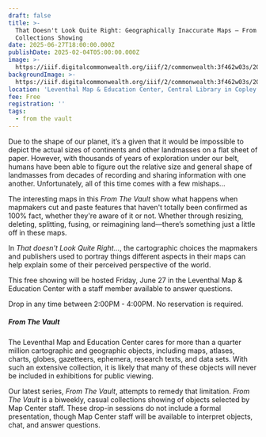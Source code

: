 ```yaml
---
draft: false
title: >-
  That Doesn't Look Quite Right: Geographically Inaccurate Maps — From the Vault
  Collections Showing
date: 2025-06-27T18:00:00.000Z
publishDate: 2025-02-04T05:00:00.000Z
image: >-
  https://iiif.digitalcommonwealth.org/iiif/2/commonwealth:3f462w03s/2084,1411,3518,1424/1600,/0/default.jpg
backgroundImage: >-
  https://iiif.digitalcommonwealth.org/iiif/2/commonwealth:3f462w03s/2084,1411,3518,1424/1600,/0/default.jpg
location: 'Leventhal Map & Education Center, Central Library in Copley Square'
fee: Free
registration: ''
tags:
  - from the vault
---
```


Due to the shape of our planet, it’s a given that it would be impossible to depict the actual sizes of continents and other landmasses  on a flat sheet of paper. However, with thousands of years of exploration under our belt, humans have been able to figure out the relative size and general shape of landmasses from decades of recording and sharing information with one another. Unfortunately, all of this time comes with a few mishaps...

The interesting maps in this *From The Vault* show what happens when mapmakers cut and paste features that haven't totally been confirmed as 100% fact, whether they're aware of it or not. Whether through resizing, deleting, splitting, fusing, or reimagining land—there’s something just a little off in these maps.

In *That doesn't Look Quite Right…*, the cartographic choices the mapmakers and publishers used to portray things different aspects in their maps can help explain some of their perceived perspective of the world.

This free showing will be hosted Friday, June 27 in the Leventhal Map & Education Center with a staff member available to answer questions.

Drop in any time between 2:00PM - 4:00PM. No reservation is required.

##### ***From The Vault***

The Leventhal Map and Education Center cares for more than a quarter million cartographic and geographic objects, including maps, atlases, charts, globes, gazetteers, ephemera, research texts, and data sets. With such an extensive collection, it is likely that many of these objects will never be included in exhibitions for public viewing.

Our latest series, *From The Vault*, attempts to remedy that limitation. *From The Vault* is a biweekly, casual collections showing of objects selected by Map Center staff. These drop-in sessions do not include a formal presentation, though Map Center staff will be available to interpret objects, chat, and answer questions.
